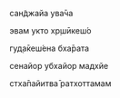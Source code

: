 сан̃джайа ува̄ча

эвам укто хр̣шӣкеш́о

гуд̣а̄кеш́ена бха̄рата

сенайор убхайор мадхйе

стха̄пайитва̄ ратхоттамам